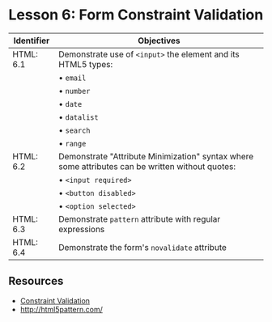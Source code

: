 # Lesson 6: Form Constraint Validation

Identifier   | Objectives
-------------|------------
HTML: 6.1    | Demonstrate use of `<input>` the element and its HTML5 types:
             | &bull; `email`
             | &bull; `number`
             | &bull; `date`
             | &bull; `datalist`
             | &bull; `search`
             | &bull; `range`
HTML: 6.2    | Demonstrate "Attribute Minimization" syntax where some attributes can be written without quotes:
             | &bull; `<input required>`
             | &bull; `<button disabled>`
             | &bull; `<option selected>`
HTML: 6.3    | Demonstrate `pattern` attribute with regular expressions
HTML: 6.4    | Demonstrate the form's `novalidate` attribute

## Resources

- [Constraint Validation](http://www.sitepoint.com/using-the-html5-constraint-api-for-form-validation/)
- http://html5pattern.com/